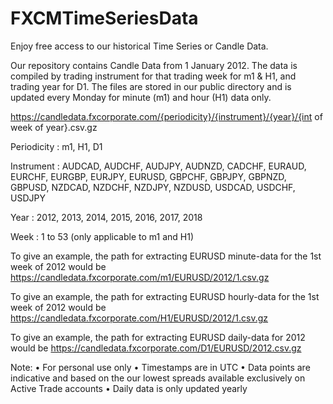 # FXCMTimeSeriesData

Enjoy free access to our historical Time Series or Candle Data.

Our repository contains Candle Data from 1 January 2012. The data is compiled by trading instrument for that trading week for m1 & H1, and trading year for D1. The files are stored in our public directory and is updated every Monday for minute (m1) and hour (H1) data only.

https://candledata.fxcorporate.com/{periodicity}/{instrument}/{year}/{int of week of year}.csv.gz

Periodicity	: m1, H1, D1

Instrument	: AUDCAD, AUDCHF, AUDJPY, AUDNZD, CADCHF, EURAUD,
EURCHF, EURGBP, EURJPY, EURUSD, GBPCHF, GBPJPY,
GBPNZD, GBPUSD, NZDCAD, NZDCHF, NZDJPY, NZDUSD,
USDCAD, USDCHF, USDJPY

Year		: 2012, 2013, 2014, 2015, 2016, 2017, 2018

Week		: 1 to 53 (only applicable to m1 and H1)

To give an example, the path for extracting EURUSD minute-data for the 1st week of 2012 would be
https://candledata.fxcorporate.com/m1/EURUSD/2012/1.csv.gz

To give an example, the path for extracting EURUSD hourly-data for the 1st week of 2012 would be
https://candledata.fxcorporate.com/H1/EURUSD/2012/1.csv.gz

To give an example, the path for extracting EURUSD daily-data for 2012 would be
https://candledata.fxcorporate.com/D1/EURUSD/2012.csv.gz



Note:
•	For personal use only
•	Timestamps are in UTC
•	Data points are indicative and based on the our lowest spreads available exclusively on Active Trade accounts
•	Daily data is only updated yearly
